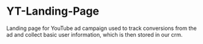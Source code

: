 # YT-Landing-Page

Landing page for YouTube ad campaign used to track conversions from the ad and collect basic user information, which is then stored in our crm. 
